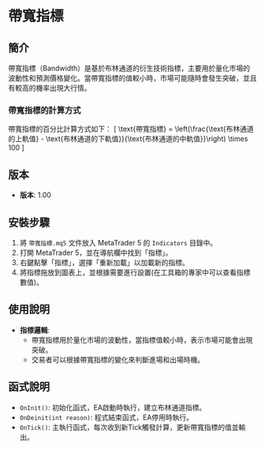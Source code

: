 # 帶寬指標

## 簡介
帶寬指標（Bandwidth）是基於布林通道的衍生技術指標，主要用於量化市場的波動性和預測價格變化。當帶寬指標的值較小時，市場可能隨時會發生突破，並且有較高的機率出現大行情。

### 帶寬指標的計算方式
帶寬指標的百分比計算方式如下：
\[
\text{帶寬指標} = \left(\frac{\text{布林通道的上軌值} - \text{布林通道的下軌值}}{\text{布林通道的中軌值}}\right) \times 100
\]

## 版本
- **版本**: 1.00

## 安裝步驟
1. 將 `帶寬指標.mq5` 文件放入 MetaTrader 5 的 `Indicators` 目錄中。
2. 打開 MetaTrader 5，並在導航欄中找到「指標」。
3. 右鍵點擊「指標」，選擇「重新加載」以加載新的指標。
4. 將指標拖放到圖表上，並根據需要進行設置(在工具箱的專家中可以查看指標數值)。

## 使用說明
- **指標邏輯**:
  - 帶寬指標用於量化市場的波動性，當指標值較小時，表示市場可能會出現突破。
  - 交易者可以根據帶寬指標的變化來判斷進場和出場時機。

## 函式說明
- `OnInit()`: 初始化函式，EA啟動時執行，建立布林通道指標。
- `OnDeinit(int reason)`: 程式結束函式，EA停用時執行。
- `OnTick()`: 主執行函式，每次收到新Tick觸發計算，更新帶寬指標的值並輸出。


